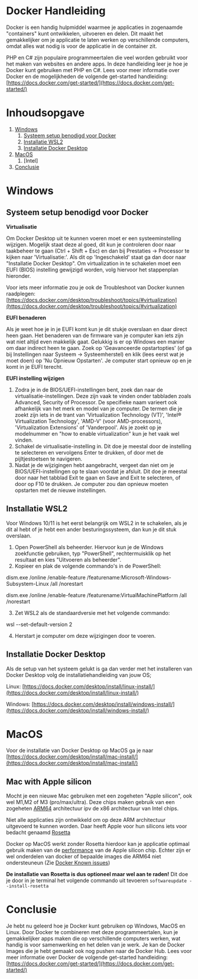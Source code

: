 # Docker Handleiding
Docker is een handig hulpmiddel waarmee je applicaties in zogenaamde "containers" kunt ontwikkelen, uitvoeren en delen. Dit maakt het gemakkelijker om je applicatie te laten werken op verschillende computers, omdat alles wat nodig is voor de applicatie in de container zit.

PHP en C\# zijn populaire programmeertalen die veel worden gebruikt voor het maken van websites en andere apps. In deze handleiding leer je hoe je Docker kunt gebruiken met PHP en C\#. Lees voor meer informatie over Docker en de mogelijkheden de volgende get-started handleiding: [https://docs.docker.com/get-started/](https://docs.docker.com/get-started/)

# Inhoudsopgave


1. [Windows](#windows)
    1. [Systeem setup benodigd voor Docker](#systeem-setup-benodigd-voor-docker)
    1. [Installatie WSL2](#installatie-wsl2)
    1. [Installatie Docker Desktop](#installatie-docker-desktop)
1. [MacOS](#macos)
    1. [Intel]
1. [Conclusie](#conclusie)

# Windows
## Systeem setup benodigd voor Docker

**Virtualisatie**

Om Docker Desktop uit te kunnen voeren moet er een systeeminstelling wijzigen. Mogelijk staat deze al goed, dit kun je controleren door naar taakbeheer te gaan (Ctrl + Shift + Esc) en dan bij Prestaties -\> Processor te kijken naar 'Virtualisatie:'. Als dit op 'Ingeschakeld' staat ga dan door naar "Installatie Docker Desktop". Om virtualization in te schakelen moet een EUFI (BIOS) instelling gewijzigd worden, volg hiervoor het stappenplan hieronder.

Voor iets meer informatie zou je ook de Troubleshoot van Docker kunnen raadplegen: [https://docs.docker.com/desktop/troubleshoot/topics/#virtualization](https://docs.docker.com/desktop/troubleshoot/topics/#virtualization)

**EUFI benaderen**

Als je weet hoe je in je EUFI komt kun je dit stukje overslaan en daar direct heen gaan. Het benaderen van de firmware van je computer kan iets zijn wat niet altijd even makkelijk gaat. Gelukkig is er op Windows een manier om daar indirect heen te gaan. Zoek op 'Geavanceerde opstartopties' (of ga bij Instellingen naar Systeem -\> Systeemherstel) en klik (lees eerst wat je moet doen) op 'Nu Opnieuw Opstarten'. Je computer start opnieuw op en je komt in je EUFI terecht.

**EUFI instelling wijzigen**

1. Zodra je in de BIOS/UEFI-instellingen bent, zoek dan naar de virtualisatie-instellingen. Deze zijn vaak te vinden onder tabbladen zoals Advanced, Security of Processor. De specifieke naam varieert ook afhankelijk van het merk en model van je computer. De termen die je zoekt zijn iets in de trant van 'Virtualization Technology (VT)', 'Intel® Virtualization Technology', 'AMD-V' (voor AMD-processors), 'Virtualization Extensions' of 'Vanderpool'. Als je zoekt op je modelnummer en "how to enable virtualization" kun je het vaak wel vinden.
2. Schakel de virtualisatie-instelling in. Dit doe je meestal door de instelling te selecteren en vervolgens Enter te drukken, of door met de pijltjestoetsen te navigeren.
3. Nadat je de wijzigingen hebt aangebracht, vergeet dan niet om je BIOS/UEFI-instellingen op te slaan voordat je afsluit. Dit doe je meestal door naar het tabblad Exit te gaan en Save and Exit te selecteren, of door op F10 te drukken. Je computer zou dan opnieuw moeten opstarten met de nieuwe instellingen.

## Installatie WSL2

Voor Windows 10/11 is het eerst belangrijk om WSL2 in te schakelen, als je dit al hebt of je hebt een ander besturingssysteem, dan kun je dit stuk overslaan.

1. Open PowerShell als beheerder. Hiervoor kun je de Windows zoekfunctie gebruiken, typ "PowerShell", rechtermuisklik op het resultaat en kies "Uitvoeren als beheerder".
2. Kopieer en plak de volgende commando's in de PowerShell:

dism.exe /online /enable-feature /featurename:Microsoft-Windows-Subsystem-Linux /all /norestart

dism.exe /online /enable-feature /featurename:VirtualMachinePlatform /all /norestart

3. Zet WSL2 als de standaardversie met het volgende commando:

wsl --set-default-version 2

4. Herstart je computer om deze wijzigingen door te voeren.

## Installatie Docker Desktop

Als de setup van het systeem gelukt is ga dan verder met het installeren van Docker Desktop volg de installatiehandleiding van jouw OS;

Linux: [https://docs.docker.com/desktop/install/linux-install/](https://docs.docker.com/desktop/install/linux-install/)

Windows: [https://docs.docker.com/desktop/install/windows-install/](https://docs.docker.com/desktop/install/windows-install/)

# MacOS

Voor de installatie van Docker Desktop op MacOS ga je naar [https://docs.docker.com/desktop/install/mac-install/](https://docs.docker.com/desktop/install/mac-install/)

## Mac with Apple silicon
Mocht je een nieuwe Mac gebruiken met een zogeheten "Apple silicon", ook wel M1,M2 of M3 (pro/max/ultra). Deze chips maken gebruik van een zogeheten [ARM64](https://www.geeksforgeeks.org/arm-processor-and-its-features/) architectuur ipv de x86 architectuur van Intel chips. 

Niet alle applicaties zijn ontwikkeld om op deze ARM architectuur uitgevoerd te kunnen worden. Daar heeft Apple voor hun silicons iets voor bedacht genaamd [Rosetta](https://developer.apple.com/documentation/apple-silicon/about-the-rosetta-translation-environment)

Docker op MacOS werkt zonder Rosetta hierdoor kan je applicatie optimaal gebruik maken van de [performance](https://developer.apple.com/documentation/apple-silicon/tuning-your-code-s-performance-for-apple-silicon) van de Apple silicon chip. Echter zijn er wel onderdelen van docker of bepaalde images die ARM64 niet ondersteuneun (Zie [Docker Known issues](https://docs.docker.com/desktop/troubleshoot/known-issues/))

**De installatie van Rosetta is dus optioneel maar wel aan te raden!**
Dit doe je door in je terminal het volgende commando uit tevoeren
`softwareupdate --install-rosetta`


# Conclusie

Je hebt nu geleerd hoe je Docker kunt gebruiken op Windows, MacOS en Linux. Door Docker te combineren met deze programmeertalen, kun je gemakkelijker apps maken die op verschillende computers werken, wat handig is voor samenwerking en het delen van je werk. Je kan de Docker Images die je hebt gemaakt ook nog pushen naar de Docker Hub. Lees voor meer informatie over Docker de volgende get-started handleiding: [https://docs.docker.com/get-started/](https://docs.docker.com/get-started/)

